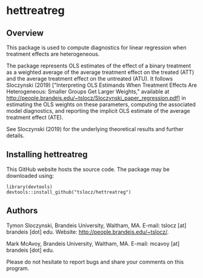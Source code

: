 # hettreatreg

## Overview

This package is used to compute diagnostics for linear regression when treatment effects are heterogeneous.

The package represents OLS estimates of the effect of a binary treatment as a weighted average of the average treatment effect on the treated (ATT) and the average treatment effect on the untreated (ATU). It follows Sloczynski (2019) ["Interpreting OLS Estimands When Treatment Effects Are Heterogeneous: Smaller Groups Get Larger Weights," available at http://people.brandeis.edu/~tslocz/Sloczynski_paper_regression.pdf] in estimating the OLS weights on these parameters, computing the associated model diagnostics, and reporting the implicit OLS estimate of the average treatment effect (ATE).

See Sloczynski (2019) for the underlying theoretical results and further details.

## Installing hettreatreg

This GitHub website hosts the source code. The package may be downloaded using:

```
library(devtools)
devtools::install_github("tslocz/hettreatreg")
```

## Authors

Tymon Sloczynski, Brandeis University, Waltham, MA. E-mail: tslocz [at] brandeis [dot] edu. Website: http://people.brandeis.edu/~tslocz/.

Mark McAvoy, Brandeis University, Waltham, MA. E-mail: mcavoy [at] brandeis [dot] edu.

Please do not hesitate to report bugs and share your comments on this program.
